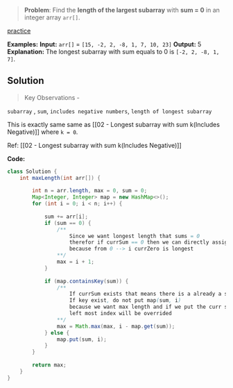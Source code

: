 
> **Problem**: Find the **length of the largest subarray** with **sum = 0** in an integer array `arr[]`.

[practice](https://www.geeksforgeeks.org/problems/largest-subarray-with-0-sum/1)

**Examples:**
**Input:** `arr[]` = `[15, -2, 2, -8, 1, 7, 10, 23]`
**Output:** 5
**Explanation:** The longest subarray with sum equals to 0 is `[-2, 2, -8, 1, 7]`.

## Solution

> Key Observations -

`subarray` , `sum`, `includes negative numbers`, `length of longest subarray`

This is exactly same same as [[02 - Longest subarray with sum k(Includes Negative)]] where `k = 0`.

Ref: [[02 - Longest subarray with sum k(Includes Negative)]]

**Code:**


```java
class Solution {
    int maxLength(int arr[]) {
    
        int n = arr.length, max = 0, sum = 0;    
        Map<Integer, Integer> map = new HashMap<>();
        for (int i = 0; i < n; i++) {
            
            sum += arr[i];
            if (sum == 0) {
                /** 
	                Since we want longest length that sums = 0
	                therefor if currSum == 0 then we can directly assign i + 1
		            because from 0 --> i currZero is longest
		        **/
                max = i + 1;
            }
            
            if (map.containsKey(sum)) {
	            /**
		            If currSum exists that means there is a already a sum
	                If key exist, do not put map(sum, i)
	                because we want max length and if we put the curr sum
	                left most index will be overrided
	            **/
	            max = Math.max(max, i - map.get(sum));
            } else {
                map.put(sum, i);
            }
        }
        
        return max;
    }
}

```